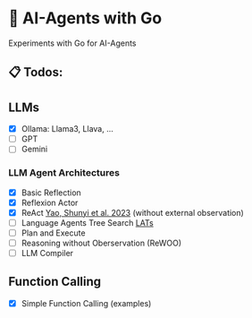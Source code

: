 # 🤖 AI-Agents with Go

Experiments with Go for AI-Agents

## 📋 Todos:

## LLMs

- [x] Ollama: Llama3, Llava, ...
- [ ] GPT
- [ ] Gemini

### LLM Agent Architectures

- [x] Basic Reflection
- [x] Reflexion Actor
- [x] ReAct [Yao, Shunyi et al. 2023](https://arxiv.org/abs/2210.03629) (without external observation)
- [ ] Language Agents Tree Search [LATs](https://arxiv.org/abs/2310.04406)
- [ ] Plan and Execute
- [ ] Reasoning without Oberservation (ReWOO)
- [ ] LLM Compiler

## Function Calling

- [x] Simple Function Calling (examples)
